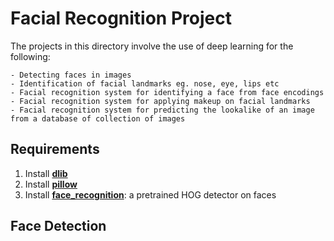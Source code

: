 # Facial Recognition Project
The projects in this directory involve the use of deep learning for the following:
```buildoutcfg
- Detecting faces in images
- Identification of facial landmarks eg. nose, eye, lips etc
- Facial recognition system for identifying a face from face encodings
- Facial recognition system for applying makeup on facial landmarks
- Facial recognition system for predicting the lookalike of an image from a database of collection of images
```

## Requirements
1. Install <i class="icon-cog"></i> **[dlib](http://dlib.net)**
2. Install <i class="icon-cog"></i> **[pillow](https://pillow.readthedocs.io/en/stable/installation.html)**
3. Install <i class="icon-cog"></i> **[face_recognition](https://face-recognition.readthedocs.io/en/latest/installation.html)**:
a pretrained HOG detector on faces


## Face Detection
